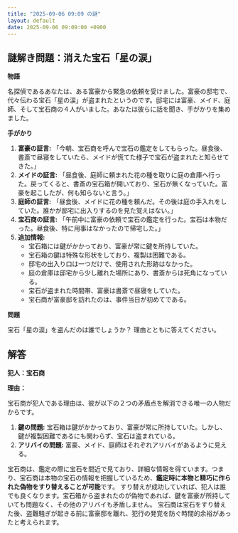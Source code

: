 ```yaml
---
title: "2025-09-06 09:09 の謎"
layout: default
date: 2025-09-06 09:09:00 +0900
---
```

## 謎解き問題：消えた宝石「星の涙」

**物語**

名探偵であるあなたは、ある富豪から緊急の依頼を受けました。富豪の邸宅で、代々伝わる宝石「星の涙」が盗まれたというのです。邸宅には富豪、メイド、庭師、そして宝石商の４人がいました。あなたは彼らに話を聞き、手がかりを集めました。

**手がかり**

1.  **富豪の証言:** 「今朝、宝石商を呼んで宝石の鑑定をしてもらった。昼食後、書斎で昼寝をしていたら、メイドが慌てた様子で宝石が盗まれたと知らせてきた。」
2.  **メイドの証言:** 「昼食後、庭師に頼まれた花の種を取りに庭の倉庫へ行った。戻ってくると、書斎の宝石箱が開いており、宝石が無くなっていた。富豪を起こしたが、何も知らないと言う。」
3.  **庭師の証言:** 「昼食後、メイドに花の種を頼んだ。その後は庭の手入れをしていた。誰かが邸宅に出入りするのを見た覚えはない。」
4.  **宝石商の証言:** 「午前中に富豪の依頼で宝石の鑑定を行った。宝石は本物だった。昼食後、特に用事はなかったので帰宅した。」
5.  **追加情報:**
    *   宝石箱には鍵がかかっており、富豪が常に鍵を所持していた。
    *   宝石箱の鍵は特殊な形状をしており、複製は困難である。
    *   邸宅の出入り口は一つだけで、使用された形跡はなかった。
    *   庭の倉庫は邸宅から少し離れた場所にあり、書斎からは死角になっている。
    *   宝石が盗まれた時間帯、富豪は書斎で昼寝をしていた。
    *   宝石商が富豪邸を訪れたのは、事件当日が初めてである。

**問題**

宝石「星の涙」を盗んだのは誰でしょうか？ 理由とともに答えてください。

## 解答

**犯人：宝石商**

**理由：**

宝石商が犯人である理由は、彼が以下の２つの矛盾点を解消できる唯一の人物だからです。

1.  **鍵の問題:** 宝石箱は鍵がかかっており、富豪が常に所持していた。しかし、鍵が複製困難であるにも関わらず、宝石は盗まれている。
2.  **アリバイの問題:** 富豪、メイド、庭師はそれぞれアリバイがあるように見える。

宝石商は、鑑定の際に宝石を間近で見ており、詳細な情報を得ています。つまり、宝石商は本物の宝石の情報を把握しているため、**鑑定時に本物と精巧に作られた偽物をすり替えることが可能**です。
すり替えが成功していれば、犯人は誰でも良くなります。宝石箱から盗まれたのが偽物であれば、鍵を富豪が所持していても問題なく、その他のアリバイも矛盾しません。
宝石商は宝石をすり替えた後、盗難騒ぎが起きる前に富豪邸を離れ、犯行の発覚を防ぐ時間的余裕があったと考えられます。
